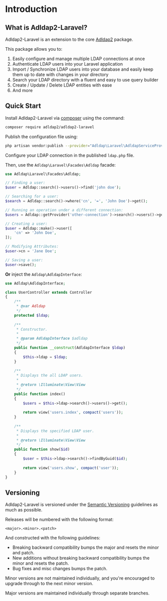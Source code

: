 # Introduction

## What is Adldap2-Laravel?

Adldap2-Laravel is an extension to the core [Adldap2](https://github.com/Adldap2/Adldap2) package.

This package allows you to:

1. Easily configure and manage multiple LDAP connections at once
2. Authenticate LDAP users into your Laravel application
3. Import / Synchronize LDAP users into your database and easily keep them up to date with changes in your directory
4. Search your LDAP directory with a fluent and easy to use query builder
5. Create / Update / Delete LDAP entities with ease
6. And more

## Quick Start

Install Adldap2-Laravel via [composer](https://getcomposer.org/) using the command:

```bash
composer require adldap2/adldap2-laravel
```

Publish the configuration file using:

```bash
php artisan vendor:publish --provider="Adldap\Laravel\AdldapServiceProvider"
```

Configure your LDAP connection in the published `ldap.php` file.

Then, use the `Adldap\Laravel\Facades\Adldap` facade: 

```php
use Adldap\Laravel\Facades\Adldap;

// Finding a user:
$user = Adldap::search()->users()->find('john doe');

// Searching for a user:
$search = Adldap::search()->where('cn', '=', 'John Doe')->get();

// Running an operation under a different connection:
$users = Adldap::getProvider('other-connection')->search()->users()->get();

// Creating a user:
$user = Adldap::make()->user([
    'cn' => 'John Doe',
]);

// Modifying Attributes:
$user->cn = 'Jane Doe';

// Saving a user:
$user->save();
```

**Or** inject the `Adldap\AdldapInterface`:

```php
use Adldap\AdldapInterface;

class UserController extends Controller
{
    /**
     * @var Adldap
     */
    protected $ldap;
    
    /**
     * Constructor.
     *
     * @param AdldapInterface $adldap
     */
    public function __construct(AdldapInterface $ldap)
    {
        $this->ldap = $ldap;
    }
    
    /**
     * Displays the all LDAP users.
     *
     * @return \Illuminate\View\View
     */
    public function index()
    {
        $users = $this->ldap->search()->users()->get();
        
        return view('users.index', compact('users'));
    }
    
    /**
     * Displays the specified LDAP user.
     *
     * @return \Illuminate\View\View
     */
    public function show($id)
    {
        $user = $this->ldap->search()->findByGuid($id);
        
        return view('users.show', compact('user'));
    }
}
```

## Versioning

Adldap2-Laravel is versioned under the [Semantic Versioning](http://semver.org/) guidelines as much as possible.

Releases will be numbered with the following format:

`<major>.<minor>.<patch>`

And constructed with the following guidelines:

* Breaking backward compatibility bumps the major and resets the minor and patch.
* New additions without breaking backward compatibility bumps the minor and resets the patch.
* Bug fixes and misc changes bumps the patch.

Minor versions are not maintained individually, and you're encouraged to upgrade through to the next minor version.

Major versions are maintained individually through separate branches.
